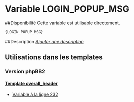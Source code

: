# Variable LOGIN_POPUP_MSG

##Disponibilité
Cette variable est utilisable directement.

```html
{LOGIN_POPUP_MSG}
```

##Description
[*Ajouter une description*](https://fa-tvars.appspot.com/var/LOGIN_POPUP_MSG)

## Utilisations dans les templates

### Version phpBB2

#### [Template overall_header](subsilver/overall_header.md#readme)
* [Variable &agrave; la ligne 232](../subsilver/overall_header.tpl#L232)